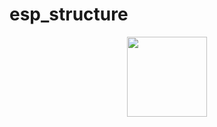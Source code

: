 # esp_structure
<p align="center">
  <img width="128" height="128" src="https://puu.sh/ECkK5/399b636f02.png">
</p>
